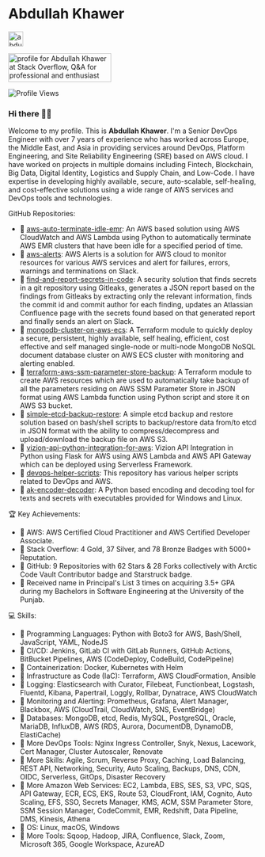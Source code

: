 # Abdullah Khawer

<p align="left">
<a href="https://www.linkedin.com/in/abdullah-khawer/" target="blank"><img align="center" src="https://upload.wikimedia.org/wikipedia/commons/8/81/LinkedIn_icon.svg" alt="abdullahkhawer" height="30" width="30" /></a>

<a href="https://stackoverflow.com/users/11758843/abdullah-khawer"><img src="https://stackoverflow.com/users/flair/11758843.png" width="208" height="58" alt="profile for Abdullah Khawer at Stack Overflow, Q&amp;A for professional and enthusiast programmers" title="profile for Abdullah Khawer at Stack Overflow, Q&amp;A for professional and enthusiast programmers"></a>
</p>

![Profile Views](https://komarev.com/ghpvc/?username=abdullahkhawer&color=blue&style=flat)

### Hi there 👋🏻

Welcome to my profile. This is **Abdullah Khawer**. I'm a Senior DevOps Engineer with over 7 years of experience who has worked across Europe, the Middle East, and Asia in providing services around DevOps, Platform Engineering, and Site Reliability Engineering (SRE) based on AWS cloud. I have worked on projects in multiple domains including Fintech, Blockchain, Big Data, Digital Identity, Logistics and Supply Chain, and Low-Code. I have expertise in developing highly available, secure, auto-scalable, self-healing, and cost-effective solutions using a wide range of AWS services and DevOps tools and technologies.

GitHub Repositories:
- 📌 [aws-auto-terminate-idle-emr](https://github.com/abdullahkhawer/aws-auto-terminate-idle-emr): An AWS based solution using AWS CloudWatch and AWS Lambda using Python to automatically terminate AWS EMR clusters that have been idle for a specified period of time.
- 📌 [aws-alerts](https://github.com/abdullahkhawer/aws-alerts): AWS Alerts is a solution for AWS cloud to monitor resources for various AWS services and alert for failures, errors, warnings and terminations on Slack.
- 📌 [find-and-report-secrets-in-code](https://github.com/abdullahkhawer/find-and-report-secrets-in-code): A security solution that finds secrets in a git repository using Gitleaks, generates a JSON report based on the findings from Gitleaks by extracting only the relevant information, finds the commit id and commit author for each finding, updates an Atlassian Confluence page with the secrets found based on that generated report and finally sends an alert on Slack.
- 📌 [mongodb-cluster-on-aws-ecs](https://github.com/abdullahkhawer/mongodb-cluster-on-aws-ecs): A Terraform module to quickly deploy a secure, persistent, highly available, self healing, efficient, cost effective and self managed single-node or multi-node MongoDB NoSQL document database cluster on AWS ECS cluster with monitoring and alerting enabled.
- 📌 [terraform-aws-ssm-parameter-store-backup](https://github.com/abdullahkhawer/terraform-aws-ssm-parameter-store-backup): A Terraform module to create AWS resources which are used to automatically take backup of all the parameters residing on AWS SSM Parameter Store in JSON format using AWS Lambda function using Python script and store it on AWS S3 bucket.
- 📌 [simple-etcd-backup-restore](https://github.com/abdullahkhawer/simple-etcd-backup-restore): A simple etcd backup and restore solution based on bash/shell scripts to backup/restore data from/to etcd in JSON format with the ability to compress/decompress and upload/download the backup file on AWS S3.
- 📌 [vizion-api-python-integration-for-aws](https://github.com/abdullahkhawer/vizion-api-python-integration-for-aws): Vizion API Integration in Python using Flask for AWS using AWS Lambda and AWS API Gateway which can be deployed using Serverless Framework.
- 📌 [devops-helper-scripts](https://github.com/abdullahkhawer/devops-helper-scripts): This repository has various helper scripts related to DevOps and AWS.
- 📌 [ak-encoder-decoder](https://github.com/abdullahkhawer/ak-encoder-decoder): A Python based encoding and decoding tool for texts and secrets with executables provided for Windows and Linux.

🏆 Key Achievements:
- 📌 AWS: AWS Certified Cloud Practitioner and AWS Certified Developer Associate.
- 📌 Stack Overflow: 4 Gold, 37 Silver, and 78 Bronze Badges with 5000+ Reputation.
- 📌 GitHub: 9 Repositories with 62 Stars & 28 Forks collectively with Arctic Code Vault Contributor badge and Starstruck badge.
- 📌 Received name in Principal's List 3 times on acquiring 3.5+ GPA during my Bachelors in Software Engineering at the University of the Punjab.

💻 Skills:
- 📌 Programming Languages: Python with Boto3 for AWS, Bash/Shell, JavaScript, YAML, NodeJS
- 📌 CI/CD: Jenkins, GitLab CI with GitLab Runners, GitHub Actions, BitBucket Pipelines, AWS (CodeDeploy, CodeBuild, CodePipeline)
- 📌 Containerization: Docker, Kubernetes with Helm
- 📌 Infrastructure as Code (IaC): Terraform, AWS CloudFormation, Ansible
- 📌 Logging: Elasticsearch with Curator, Filebeat, Functionbeat, Logstash, Fluentd, Kibana, Papertrail, Loggly, Rollbar, Dynatrace, AWS CloudWatch
- 📌 Monitoring and Alerting: Prometheus, Grafana, Alert Manager, Blackbox, AWS (CloudTrail, CloudWatch, SNS, EventBridge)
- 📌 Databases: MongoDB, etcd, Redis, MySQL, PostgreSQL, Oracle, MariaDB, InfluxDB, AWS (RDS, Aurora, DocumentDB, DynamoDB, ElastiCache)
- 📌 More DevOps Tools: Nginx Ingress Controller, Snyk, Nexus, Lacework, Cert Manager, Cluster Autoscaler, Renovate
- 📌 More Skills: Agile, Scrum, Reverse Proxy, Caching, Load Balancing, REST API, Networking, Security, Auto Scaling, Backups, DNS, CDN, OIDC, Serverless, GitOps, Disaster Recovery
- 📌 More Amazon Web Services: EC2, Lambda, EBS, SES, S3, VPC, SQS, API Gateway, ECR, ECS, EKS, Route 53, CloudFront, IAM, Cognito, Auto Scaling, EFS, SSO, Secrets Manager, KMS, ACM, SSM Parameter Store, SSM Session Manager, CodeCommit, EMR, Redshift, Data Pipeline, DMS, Kinesis, Athena
- 📌 OS: Linux, macOS, Windows
- 📌 More Tools: Sqoop, Hadoop, JIRA, Confluence, Slack, Zoom, Microsoft 365, Google Workspace, AzureAD

<!--
**abdullahkhawer/abdullahkhawer** is a ✨ _special_ ✨ repository because its `README.md` (this file) appears on your GitHub profile.

Here are some ideas to get you started:

- 🔭 I’m currently working on ...
- 🌱 I’m currently learning ...
- 👯 I’m looking to collaborate on ...
- 🤔 I’m looking for help with ...
- 💬 Ask me about ...
- 📫 How to reach me: ...
- 😄 Pronouns: ...
- ⚡ Fun fact: ...
-->
